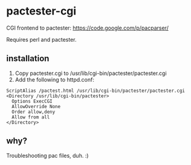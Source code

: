 # pactester-cgi

CGI frontend to pactester: https://code.google.com/p/pacparser/

Requires perl and pactester.

## installation

1. Copy pactester.cgi to /usr/lib/cgi-bin/pactester/pactester.cgi
2. Add the following to httpd.conf:

```ApacheConf
ScriptAlias /pactest.html /usr/lib/cgi-bin/pactester/pactester.cgi
<Directory /usr/lib/cgi-bin/pactester>
  Options ExecCGI
  AllowOverride None
  Order allow,deny
  Allow from all
</Directory>
```

## why?

Troubleshooting pac files, duh. :)
